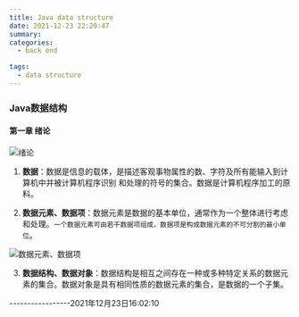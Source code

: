 ```yaml
---
title: Java data structure
date: 2021-12-23 22:20:47
summary: 
categories: 
  - back end

tags:
  - data structure
---
```


### Java数据结构

#### 第一章 绪论

![绪论](C:/Users/23773/AppData/Roaming/Typora/typora-user-images/image-20211223151339817.png)

1. **数据**：数据是信息的载体，是描述客观事物属性的数、字符及所有能输入到计算机中并被计算机程序识别
和处理的符号的集合。数据是计算机程序加工的原料。

2. **数据元素、数据项**：数据元素是数据的基本单位，通常作为一个整体进行考虑和处理。`一个数据元素可由若干数据项组成，数据项是构成数据元素的不可分割的最小单位`。

![数据元素、数据项](http://pic.tolie.biz/images/image-20211223151618837.png)

3. **数据结构、数据对象**：数据结构是相互之间存在一种或多种特定关系的数据元素的集合。数据对象是具有相同性质的数据元素的集合，是数据的一个子集。

-----------------2021年12月23日16:02:10